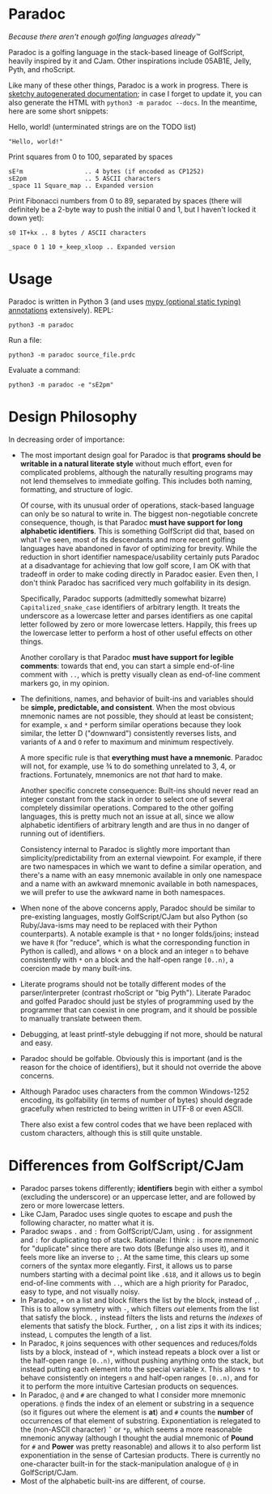 Paradoc
=======

*Because there aren't enough golfing languages already™*

Paradoc is a golfing language in the stack-based lineage of GolfScript, heavily inspired by it and CJam. Other inspirations include 05AB1E, Jelly, Pyth, and rhoScript.

Like many of these other things, Paradoc is a work in progress. There is [sketchy autogenerated documentation](https://betaveros.github.io/paradoc/); in case I forget to update it, you can also generate the HTML with `python3 -m paradoc --docs`. In the meantime, here are some short snippets:

Hello, world! (unterminated strings are on the TODO list)

    "Hello, world!"

Print squares from 0 to 100, separated by spaces

    sE²m                 .. 4 bytes (if encoded as CP1252)
    sE2pm                .. 5 ASCII characters
    _space 11 Square_map .. Expanded version

Print Fibonacci numbers from 0 to 89, separated by spaces (there will definitely be a 2-byte way to push the initial 0 and 1, but I haven't locked it down yet):

    s0 1T+kx .. 8 bytes / ASCII characters

    _space 0 1 10 +_keep_xloop .. Expanded version

Usage
=====

Paradoc is written in Python 3 (and uses [mypy (optional static typing) annotations](http://mypy-lang.org/) extensively). REPL:

    python3 -m paradoc

Run a file:

    python3 -m paradoc source_file.prdc

Evaluate a command:

    python3 -m paradoc -e "sE2pm"

Design Philosophy
=================

In decreasing order of importance:

- The most important design goal for Paradoc is that **programs should be writable in a natural literate style** without much effort, even for complicated problems, although the naturally resulting programs may not lend themselves to immediate golfing. This includes both naming, formatting, and structure of logic.

  Of course, with its unusual order of operations, stack-based language can only be so natural to write in. The biggest non-negotiable concrete consequence, though, is that Paradoc **must have support for long alphabetic identifiers**. This is something GolfScript did that, based on what I've seen, most of its descendants and more recent golfing languages have abandoned in favor of optimizing for brevity. While the reduction in short identifier namespace/usability certainly puts Paradoc at a disadvantage for achieving that low golf score, I am OK with that tradeoff in order to make coding directly in Paradoc easier. Even then, I don't think Paradoc has sacrificed very much golfability in its design.

  Specifically, Paradoc supports (admittedly somewhat bizarre) `Capitalized_snake_case` identifiers of arbitrary length. It treats the underscore as a lowercase letter and parses identifiers as one capital letter followed by zero or more lowercase letters. Happily, this frees up the lowercase letter to perform a host of other useful effects on other things.

  Another corollary is that Paradoc **must have support for legible comments**: towards that end, you can start a simple end-of-line comment with `..`, which is pretty visually clean as end-of-line comment markers go, in my opinion.
- The definitions, names, and behavior of built-ins and variables should be **simple, predictable, and consistent**. When the most obvious mnemonic names are not possible, they should at least be consistent; for example, `x` and `*` perform similar operations because they look similar, the letter D ("downward") consistently reverses lists, and variants of `A` and `O` refer to maximum and minimum respectively.

  A more specific rule is that **everything must have a mnemonic**. Paradoc will not, for example, use ¾ to do something unrelated to 3, 4, or fractions. Fortunately, mnemonics are not *that* hard to make.

  Another specific concrete consequence: Built-ins should never read an integer constant from the stack in order to select one of several completely dissimilar operations. Compared to the other golfing languages, this is pretty much not an issue at all, since we allow alphabetic identifiers of arbitrary length and are thus in no danger of running out of identifiers.

  Consistency internal to Paradoc is slightly more important than simplicity/predictability from an external viewpoint. For example, if there are two namespaces in which we want to define a similar operation, and there's a name with an easy mnemonic available in only one namespace and a name with an awkward mnemonic available in both namespaces, we will prefer to use the awkward name in both namespaces.

- When none of the above concerns apply, Paradoc should be similar to pre-existing languages, mostly GolfScript/CJam but also Python (so Ruby/Java-isms may need to be replaced with their Python counterparts). A notable example is that `*` no longer folds/joins; instead we have `R` (for "reduce", which is what the corresponding function in Python is called), and allows `*` on a block and an integer `n` to behave consistently with `*` on a block and the half-open range `[0..n)`, a coercion made by many built-ins.
- Literate programs should not be totally different modes of the parser/interpreter (contrast rhoScript or "big Pyth"). Literate Paradoc and golfed Paradoc should just be styles of programming used by the programmer that can coexist in one program, and it should be possible to manually translate between them.
- Debugging, at least printf-style debugging if not more, should be natural and easy.
- Paradoc should be golfable. Obviously this is important (and is the reason for the choice of identifiers), but it should not override the above concerns.
- Although Paradoc uses characters from the common Windows-1252 encoding, its golfability (in terms of number of bytes) should degrade gracefully when restricted to being written in UTF-8 or even ASCII.

  There also exist a few control codes that we have been replaced with custom characters, although this is still quite unstable.

Differences from GolfScript/CJam
================================

- Paradoc parses tokens differently; **identifiers** begin with either a symbol (excluding the underscore) or an uppercase letter, and are followed by zero or more lowercase letters.
- Like CJam, Paradoc uses single quotes to escape and push the following character, no matter what it is.
- Paradoc swaps `.` and `:` from GolfScript/CJam, using `.` for assignment and `:` for duplicating top of stack. Rationale: I think `:` is more mnemonic for "duplicate" since there are two dots (Befunge also uses it), and it feels more like an inverse to `;`. At the same time, this clears up some corners of the syntax more elegantly. First, it allows us to parse numbers starting with a decimal point like `.618`, and it allows us to begin end-of-line comments with `..`, which are a high priority for Paradoc, easy to type, and not visually noisy.
- In Paradoc, `+` on a list and block filters the list by the block, instead of `,`. This is to allow symmetry with `-`, which filters *out* elements from the list that satisfy the block. `,` instead filters the lists and returns the *indexes* of elements that satisfy the block. Further, `,` on a list zips it with its indices; instead, `L` computes the length of a list.
- In Paradoc, `R` joins sequences with other sequences and reduces/folds lists by a block, instead of `*`, which instead repeats a block over a list or the half-open range `[0..n)`, without pushing anything onto the stack, but instead putting each element into the special variable `X`. This allows `*` to behave consistently on integers `n` and half-open ranges `[0..n)`, and for it to perform the more intuitive Cartesian products on sequences.
- In Paradoc, `@` and `#` are changed to what I consider more mnemonic operations. `@` finds the index of an element or substring in a sequence (so it figures out where the element is **at**) and `#` counts the **number** of occurrences of that element of substring. Exponentiation is relegated to the (non-ASCII character) `ˆ` or `*p`, which seems a more reasonable mnemonic anyway (although I thought the audial mnemonic of **Pound** for `#` and **Power** was pretty reasonable) and allows it to also perform list exponentiation in the sense of Cartesian products. There is currently no one-character built-in for the stack-manipulation analogue of `@` in GolfScript/CJam.
- Most of the alphabetic built-ins are different, of course.
